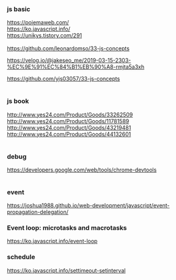 ### js basic

https://poiemaweb.com/<br/>
https://ko.javascript.info/<br/>
https://unikys.tistory.com/291<br/>
<br/>
https://github.com/leonardomso/33-js-concepts<br/>

https://velog.io/@jakeseo_me/2019-03-15-2303-%EC%9E%91%EC%84%B1%EB%90%A8-rmjta5a3xh<br/>

https://github.com/yjs03057/33-js-concepts<br/>
<br/>

### js book

http://www.yes24.com/Product/Goods/33262509<br/>
http://www.yes24.com/Product/Goods/11781589<br/>
http://www.yes24.com/Product/Goods/43219481<br/>
http://www.yes24.com/Product/Goods/44132601<br/>
<br/>

### debug

https://developers.google.com/web/tools/chrome-devtools<br/>
<br/>

### event

https://joshua1988.github.io/web-development/javascript/event-propagation-delegation/

### Event loop: microtasks and macrotasks

https://ko.javascript.info/event-loop<br/>

### schedule

https://ko.javascript.info/settimeout-setinterval<br/>
